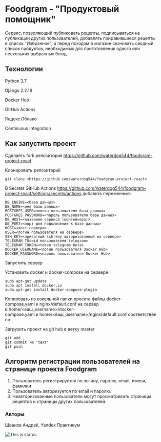 # Foodgram - "Продуктовый помощник"

Сервис, позволяющий публиковать рецепты, подписываться на публикации других пользователей,
добавлять понравившиеся рецепты в список "Избранное", а перед походом в магазин скачивать
 сводный список продуктов, необходимых для приготовления одного или нескольких выбранных блюд.

## Технологии

Python 3.7

Django 2.2.19

Docker Hub

GitHub Actions

Яндекс.Облако

Continuous Integration

## Как запустить проект

Сделайть fork репозитория <https://github.com/waterdog544/foodgram-project-react>

Клонировать репозитарий

```text
git clone <https://github.com/waterdog544/foodgram-project-react>
```

В Secrets GitHub Actions
<https://github.com/waterdog544/foodgram-project-react/settings/secrets/actions> добавить переменные:

```text
DB_ENGINE=<база данных>
DB_NAME=<имя базы данных>
POSTGRES_USER=<логин пользователя базы данных>
POSTGRES_PASSWORD=<пароль пользователя базы данных>
DB_HOST=<название сервиса (контейнера)>
DB_PORT=<порт для подключения к базе данных>
HOST=<хост сервера>
USER=<логин пользователя на сервере>
SSH_KEY=<приватный ssh-key авторизованный на сервере>
TELEGRAM_TO=<id пользователя telegram>
TELEGRAM_TOKEN=<token telegram бота>
DOCKER_USERNAME=<логин пользователя Docker Hub>
DOCKER_PASSWORD=<пароль пользователя Docker Hub>
```

Запустить сервер

Установить docker и docker-compose на сервере

```text
sudo apt-get update
sudo apt install docker.io
sudo apt-get install docker-compose-plugin
```

Копировать из локальной папки проекта файлы docker-compose.yaml и nginx/default.conf на сервер в home/<ваш_username>/docker-compose.yaml и home/<ваш_username>/nginx/default.conf соответственно

Загрузить проект на git hub в ветку master

```text
git add .
git commit -m 'text'
git push
```

## Алгоритм регистрации пользователей на странице проекта Foodgram

1. Пользователь регистрируется по логину, паролю, email, имени, фамилии
2. Пользователь авторизуется по email  и паролю.
3. Неавторизованные пользователи могут просматривать страницы рецептов и страницы других пользователей.

### Авторы

Шванов Андрей, Yandex Практикум

![This is status](https://github.com/waterdog544/foodgram-project-react/actions/workflows/main.yml/badge.svg?status)
